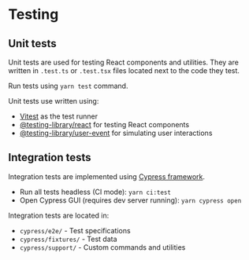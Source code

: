 <!-- EXTERNAL DOCUMENT
Source: https://code.opennodecloud.com/waldur/waldur-homeport.git
Branch: develop
Remote Path: docs//tests.md
Local Path: docs/developer-guide/ui
Last Sync: 2025-10-30T12:02:07.272951

WARNING: This file is automatically synchronized from the source repository.
DO NOT EDIT this file directly. Changes will be overwritten.
Edit the source at: https://code.opennodecloud.com/waldur/waldur-homeport.git/-/tree/develop/docs//tests.md
-->


# Testing

## Unit tests

Unit tests are used for testing React components and utilities. They are written in `.test.ts` or `.test.tsx` files located next to the code they test.

Run tests using `yarn test` command.

Unit tests use written using:

* [Vitest](https://vitest.dev/) as the test runner
* [@testing-library/react](https://testing-library.com/docs/react-testing-library/intro/) for testing React components
* [@testing-library/user-event](https://testing-library.com/docs/user-event/intro/) for simulating user interactions

## Integration tests

Integration tests are implemented using [Cypress framework](https://www.cypress.io/).

* Run all tests headless (CI mode): `yarn ci:test`
* Open Cypress GUI (requires dev server running): `yarn cypress open`

Integration tests are located in:

* `cypress/e2e/` - Test specifications
* `cypress/fixtures/` - Test data
* `cypress/support/` - Custom commands and utilities
